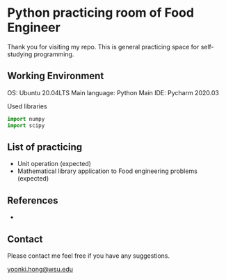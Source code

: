 # Python practicing room of Food Engineer

Thank you for visiting my repo. This is general practicing space for self-studying programming.

## Working Environment

OS: Ubuntu 20.04LTS
Main language: Python
Main IDE: Pycharm 2020.03

Used libraries

```python
import numpy
import scipy
```
## List of practicing

+ Unit operation (expected)
+ Mathematical library application to Food engineering problems (expected)

## References
+ 

## Contact
Please contact me feel free if you have any suggestions.

[yoonki.hong@wsu.edu](yoonki.hong@wsu.edu)
